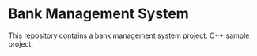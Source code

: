 # Bank Management System
This repository contains a bank management system project. C++ sample project.
